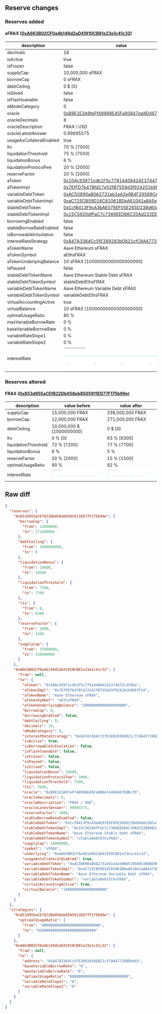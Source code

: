 ## Reserve changes

### Reserves added

#### sFRAX ([0xA663B02CF0a4b149d2aD41910CB81e23e1c41c32](https://etherscan.io/address/0xA663B02CF0a4b149d2aD41910CB81e23e1c41c32))

| description | value |
| --- | --- |
| decimals | 18 |
| isActive | true |
| isFrozen | false |
| supplyCap | 10,000,000 sFRAX |
| borrowCap | 0 sFRAX |
| debtCeiling | 0 $ [0] |
| isSiloed | false |
| isFlashloanable | false |
| eModeCategory | 0 |
| oracle | [0xB9E1E3A9feFf48998E45Fa90847ed4D467E8BcfD](https://etherscan.io/address/0xB9E1E3A9feFf48998E45Fa90847ed4D467E8BcfD) |
| oracleDecimals | 8 |
| oracleDescription | FRAX / USD |
| oracleLatestAnswer | 0.99695575 |
| usageAsCollateralEnabled | true |
| ltv | 70 % [7000] |
| liquidationThreshold | 75 % [7500] |
| liquidationBonus | 6 % |
| liquidationProtocolFee | 20 % [2000] |
| reserveFactor | 20 % [2000] |
| aToken | [0x10Ac93971cdb1F5c778144084242374473c350Da](https://etherscan.io/address/0x10Ac93971cdb1F5c778144084242374473c350Da) |
| aTokenImpl | [0x7EfFD7b47Bfd17e52fB7559d3f924201b9DbfF3d](https://etherscan.io/address/0x7EfFD7b47Bfd17e52fB7559d3f924201b9DbfF3d) |
| variableDebtToken | [0xAC50890a80A2731eb1eA2e9B4F29569CeB06D960](https://etherscan.io/address/0xAC50890a80A2731eb1eA2e9B4F29569CeB06D960) |
| variableDebtTokenImpl | [0xaC725CB59D16C81061BDeA61041a8A5e73DA9EC6](https://etherscan.io/address/0xaC725CB59D16C81061BDeA61041a8A5e73DA9EC6) |
| stableDebtToken | [0xCcf8413F9cA3bAE07EEF05E265D238d60abCb8Ca](https://etherscan.io/address/0xCcf8413F9cA3bAE07EEF05E265D238d60abCb8Ca) |
| stableDebtTokenImpl | [0x15C5620dfFaC7c7366EED66C20Ad222DDbB1eD57](https://etherscan.io/address/0x15C5620dfFaC7c7366EED66C20Ad222DDbB1eD57) |
| borrowingEnabled | false |
| stableBorrowRateEnabled | false |
| isBorrowableInIsolation | false |
| interestRateStrategy | [0x847A3364Cc5fE389283bD821cfC8A477288D9e82](https://etherscan.io/address/0x847A3364Cc5fE389283bD821cfC8A477288D9e82) |
| aTokenName | Aave Ethereum sFRAX |
| aTokenSymbol | aEthsFRAX |
| aTokenUnderlyingBalance | 10 sFRAX [10000000000000000000] |
| isPaused | false |
| stableDebtTokenName | Aave Ethereum Stable Debt sFRAX |
| stableDebtTokenSymbol | stableDebtEthsFRAX |
| variableDebtTokenName | Aave Ethereum Variable Debt sFRAX |
| variableDebtTokenSymbol | variableDebtEthsFRAX |
| virtualAccountingActive | true |
| virtualBalance | 10 sFRAX [10000000000000000000] |
| optimalUsageRatio | 80 % |
| maxVariableBorrowRate | 0 % |
| baseVariableBorrowRate | 0 % |
| variableRateSlope1 | 0 % |
| variableRateSlope2 | 0 % |
| interestRate | ![ir](/.assets/eaeda497300979f84cde6afbe2d89e04bc454a72.svg) |


### Reserves altered

#### FRAX ([0x853d955aCEf822Db058eb8505911ED77F175b99e](https://etherscan.io/address/0x853d955aCEf822Db058eb8505911ED77F175b99e))

| description | value before | value after |
| --- | --- | --- |
| supplyCap | 15,000,000 FRAX | 338,000,000 FRAX |
| borrowCap | 12,000,000 FRAX | 271,000,000 FRAX |
| debtCeiling | 10,000,000 $ [1000000000] | 0 $ [0] |
| ltv | 0 % [0] | 63 % [6300] |
| liquidationThreshold | 72 % [7200] | 77 % [7700] |
| liquidationBonus | 6 % | 5 % |
| reserveFactor | 20 % [2000] | 15 % [1500] |
| optimalUsageRatio | 90 % | 92 % |
| interestRate | ![before](/.assets/63ce7a55ac04d754c31aada64a733b5a0ecd6dd5.svg) | ![after](/.assets/e3cd41bda67a1fc3ece7a4100d0a7455722f244a.svg) |

## Raw diff

```json
{
  "reserves": {
    "0x853d955aCEf822Db058eb8505911ED77F175b99e": {
      "borrowCap": {
        "from": 12000000,
        "to": 271000000
      },
      "debtCeiling": {
        "from": 1000000000,
        "to": 0
      },
      "liquidationBonus": {
        "from": 10600,
        "to": 10500
      },
      "liquidationThreshold": {
        "from": 7200,
        "to": 7700
      },
      "ltv": {
        "from": 0,
        "to": 6300
      },
      "reserveFactor": {
        "from": 2000,
        "to": 1500
      },
      "supplyCap": {
        "from": 15000000,
        "to": 338000000
      }
    },
    "0xA663B02CF0a4b149d2aD41910CB81e23e1c41c32": {
      "from": null,
      "to": {
        "aToken": "0x10Ac93971cdb1F5c778144084242374473c350Da",
        "aTokenImpl": "0x7EfFD7b47Bfd17e52fB7559d3f924201b9DbfF3d",
        "aTokenName": "Aave Ethereum sFRAX",
        "aTokenSymbol": "aEthsFRAX",
        "aTokenUnderlyingBalance": "10000000000000000000",
        "borrowCap": 0,
        "borrowingEnabled": false,
        "debtCeiling": 0,
        "decimals": 18,
        "eModeCategory": 0,
        "interestRateStrategy": "0x847A3364Cc5fE389283bD821cfC8A477288D9e82",
        "isActive": true,
        "isBorrowableInIsolation": false,
        "isFlashloanable": false,
        "isFrozen": false,
        "isPaused": false,
        "isSiloed": false,
        "liquidationBonus": 10600,
        "liquidationProtocolFee": 2000,
        "liquidationThreshold": 7500,
        "ltv": 7000,
        "oracle": "0xB9E1E3A9feFf48998E45Fa90847ed4D467E8BcfD",
        "oracleDecimals": 8,
        "oracleDescription": "FRAX / USD",
        "oracleLatestAnswer": 99695575,
        "reserveFactor": 2000,
        "stableBorrowRateEnabled": false,
        "stableDebtToken": "0xCcf8413F9cA3bAE07EEF05E265D238d60abCb8Ca",
        "stableDebtTokenImpl": "0x15C5620dfFaC7c7366EED66C20Ad222DDbB1eD57",
        "stableDebtTokenName": "Aave Ethereum Stable Debt sFRAX",
        "stableDebtTokenSymbol": "stableDebtEthsFRAX",
        "supplyCap": 10000000,
        "symbol": "sFRAX",
        "underlying": "0xA663B02CF0a4b149d2aD41910CB81e23e1c41c32",
        "usageAsCollateralEnabled": true,
        "variableDebtToken": "0xAC50890a80A2731eb1eA2e9B4F29569CeB06D960",
        "variableDebtTokenImpl": "0xaC725CB59D16C81061BDeA61041a8A5e73DA9EC6",
        "variableDebtTokenName": "Aave Ethereum Variable Debt sFRAX",
        "variableDebtTokenSymbol": "variableDebtEthsFRAX",
        "virtualAccountingActive": true,
        "virtualBalance": "10000000000000000000"
      }
    }
  },
  "strategies": {
    "0x853d955aCEf822Db058eb8505911ED77F175b99e": {
      "optimalUsageRatio": {
        "from": "900000000000000000000000000",
        "to": "920000000000000000000000000"
      }
    },
    "0xA663B02CF0a4b149d2aD41910CB81e23e1c41c32": {
      "from": null,
      "to": {
        "address": "0x847A3364Cc5fE389283bD821cfC8A477288D9e82",
        "baseVariableBorrowRate": "0",
        "maxVariableBorrowRate": "0",
        "optimalUsageRatio": "800000000000000000000000000",
        "variableRateSlope1": "0",
        "variableRateSlope2": "0"
      }
    }
  }
}
```
